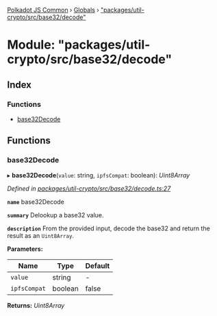 [Polkadot JS Common](../README.md) › [Globals](../globals.md) › ["packages/util-crypto/src/base32/decode"](_packages_util_crypto_src_base32_decode_.md)

# Module: "packages/util-crypto/src/base32/decode"

## Index

### Functions

* [base32Decode](_packages_util_crypto_src_base32_decode_.md#base32decode)

## Functions

###  base32Decode

▸ **base32Decode**(`value`: string, `ipfsCompat`: boolean): *Uint8Array*

*Defined in [packages/util-crypto/src/base32/decode.ts:27](https://github.com/polkadot-js/common/blob/64510af8/packages/util-crypto/src/base32/decode.ts#L27)*

**`name`** base32Decode

**`summary`** Delookup a base32 value.

**`description`** 
From the provided input, decode the base32 and return the result as an `Uint8Array`.

**Parameters:**

Name | Type | Default |
------ | ------ | ------ |
`value` | string | - |
`ipfsCompat` | boolean | false |

**Returns:** *Uint8Array*
